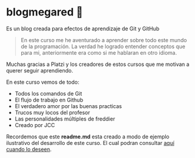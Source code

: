 # blogmegared 💚
Es un blog creada para efectos de aprendizaje de Git y GitHub

> En este curso me he aventurado a aprender sobre todo este mundo de la programación. La verdad he logrado entender conceptos que para mi, anteriormente era como si me hablaran en otro idioma.

Muchas gracias a Platzi y los creadores de estos cursos que me motivan a querer seguir aprendiendo.

En este curso vemos de todo:
*  Todos los comandos de Git
* El flujo de trabajo en Github
* El verdadero amor por las buenas practicas
* Trucos muy locos del profesor
* Las personalidades múltiples de freddier
* Creado por JCC

Recordemos que este **readme.md** esta creado a modo de ejemplo ilustrativo del desarrollo de este curso. El cual podran consultar [aquí cuando lo deseen](http://platzi.com/cursos/git-github/ "aquí cuando lo deseen").